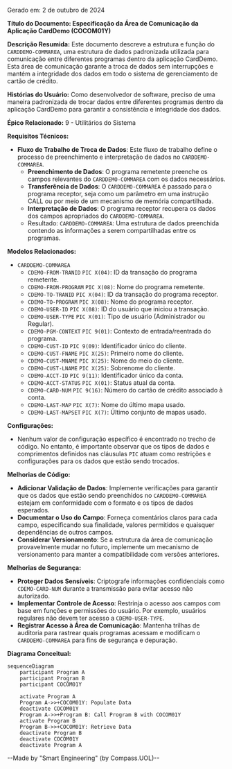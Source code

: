Gerado em: 2 de outubro de 2024

**Título do Documento: Especificação da Área de Comunicação da Aplicação CardDemo (COCOM01Y)**

**Descrição Resumida:**
Este documento descreve a estrutura e função do `CARDDEMO-COMMAREA`, uma estrutura de dados padronizada utilizada para comunicação entre diferentes programas dentro da aplicação CardDemo. Esta área de comunicação garante a troca de dados sem interrupções e mantém a integridade dos dados em todo o sistema de gerenciamento de cartão de crédito.

**Histórias do Usuário:**
Como desenvolvedor de software, preciso de uma maneira padronizada de trocar dados entre diferentes programas dentro da aplicação CardDemo para garantir a consistência e integridade dos dados.

**Épico Relacionado:** 9 - Utilitários do Sistema

**Requisitos Técnicos:**
- **Fluxo de Trabalho de Troca de Dados**: Este fluxo de trabalho define o processo de preenchimento e interpretação de dados no `CARDDEMO-COMMAREA`.
  - **Preenchimento de Dados**: O programa remetente preenche os campos relevantes do `CARDDEMO-COMMAREA` com os dados necessários.
  - **Transferência de Dados**: O `CARDDEMO-COMMAREA` é passado para o programa receptor, seja como um parâmetro em uma instrução CALL ou por meio de um mecanismo de memória compartilhada.
  - **Interpretação de Dados**: O programa receptor recupera os dados dos campos apropriados do `CARDDEMO-COMMAREA`.
  - Resultado: `CARDDEMO-COMMAREA`: Uma estrutura de dados preenchida contendo as informações a serem compartilhadas entre os programas.

**Modelos Relacionados:**
- `CARDDEMO-COMMAREA`
  - `CDEMO-FROM-TRANID` `PIC X(04)`: ID da transação do programa remetente.
  - `CDEMO-FROM-PROGRAM` `PIC X(08)`: Nome do programa remetente.
  - `CDEMO-TO-TRANID` `PIC X(04)`: ID da transação do programa receptor.
  - `CDEMO-TO-PROGRAM` `PIC X(08)`: Nome do programa receptor.
  - `CDEMO-USER-ID` `PIC X(08)`: ID do usuário que iniciou a transação.
  - `CDEMO-USER-TYPE` `PIC X(01)`: Tipo de usuário (Administrador ou Regular).
  - `CDEMO-PGM-CONTEXT` `PIC 9(01)`: Contexto de entrada/reentrada do programa.
  - `CDEMO-CUST-ID` `PIC 9(09)`: Identificador único do cliente.
  - `CDEMO-CUST-FNAME` `PIC X(25)`: Primeiro nome do cliente.
  - `CDEMO-CUST-MNAME` `PIC X(25)`: Nome do meio do cliente.
  - `CDEMO-CUST-LNAME` `PIC X(25)`: Sobrenome do cliente.
  - `CDEMO-ACCT-ID` `PIC 9(11)`: Identificador único da conta.
  - `CDEMO-ACCT-STATUS` `PIC X(01)`: Status atual da conta.
  - `CDEMO-CARD-NUM` `PIC 9(16)`: Número do cartão de crédito associado à conta.
  - `CDEMO-LAST-MAP` `PIC X(7)`: Nome do último mapa usado.
  - `CDEMO-LAST-MAPSET` `PIC X(7)`: Último conjunto de mapas usado.

**Configurações:**
- Nenhum valor de configuração específico é encontrado no trecho de código. No entanto, é importante observar que os tipos de dados e comprimentos definidos nas cláusulas `PIC` atuam como restrições e configurações para os dados que estão sendo trocados.

**Melhorias de Código:**
- **Adicionar Validação de Dados**: Implemente verificações para garantir que os dados que estão sendo preenchidos no `CARDDEMO-COMMAREA` estejam em conformidade com o formato e os tipos de dados esperados.
- **Documentar o Uso do Campo**: Forneça comentários claros para cada campo, especificando sua finalidade, valores permitidos e quaisquer dependências de outros campos.
- **Considerar Versionamento**: Se a estrutura da área de comunicação provavelmente mudar no futuro, implemente um mecanismo de versionamento para manter a compatibilidade com versões anteriores.

**Melhorias de Segurança:**
- **Proteger Dados Sensíveis**: Criptografe informações confidenciais como `CDEMO-CARD-NUM` durante a transmissão para evitar acesso não autorizado.
- **Implementar Controle de Acesso**: Restrinja o acesso aos campos com base em funções e permissões do usuário. Por exemplo, usuários regulares não devem ter acesso a `CDEMO-USER-TYPE`.
- **Registrar Acesso à Área de Comunicação**: Mantenha trilhas de auditoria para rastrear quais programas acessam e modificam o `CARDDEMO-COMMAREA` para fins de segurança e depuração.

**Diagrama Conceitual:**
```mermaid
sequenceDiagram
    participant Program A
    participant Program B
    participant COCOM01Y

    activate Program A
    Program A->>+COCOM01Y: Populate Data
    deactivate COCOM01Y
    Program A->>+Program B: Call Program B with COCOM01Y
    activate Program B
    Program B->>+COCOM01Y: Retrieve Data
    deactivate Program B
    deactivate COCOM01Y
    deactivate Program A
```

--Made by "Smart Engineering" (by Compass.UOL)--